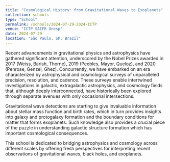 ```yaml
---
title: "Cosmological History: from Gravitational Waves to Exoplanets"
collection: schools
type: "School"
permalink: /schools/2024-07-29-2024-ICTP
venue: "ICTP SAIFR Unesp"
date: 2024-07-29
location: "São Paulo, SP, Brazil"
---
```


Recent advancements in gravitational physics and astrophysics have gathered significant attention, underscored by the Nobel Prizes awarded in 2017 (Weiss, Barish, Thorne), 2019 (Peebles, Mayor, Queloz), and 2020 (Penrose, Genzel, Ghez). Concurrently, we have embarked on an era characterized by astrophysical and cosmological surveys of unparalleled precision, resolution, and cadence. These surveys enable intertwined investigations in galactic, extragalactic astrophysics, and cosmology fields that, although deeply interconnected, have historically been explored through separate avenues with only occasional intersections.

Gravitational wave detections are starting to give invaluable information about stellar mass function and birth rates, which in turn provides insights into galaxy and protogalaxy formation and the boundary conditions for matter that forms exoplanets. Such knowledge also provides a crucial piece of the puzzle in understanding galactic structure formation which has important cosmological consequences.

This school is dedicated to bridging astrophysics and cosmology across different scales by offering fresh perspectives for interpreting recent observations of gravitational waves, black holes, and exoplanets.
